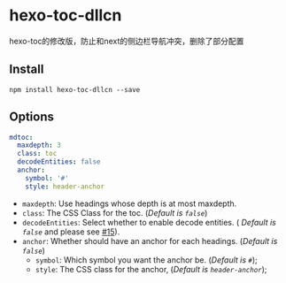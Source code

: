# hexo-toc-dllcn
hexo-toc的修改版，防止和next的侧边栏导航冲突，删除了部分配置
## Install

```node
npm install hexo-toc-dllcn --save
```

## Options

```yaml
mdtoc:
  maxdepth: 3
  class: toc
  decodeEntities: false
  anchor:
    symbol: '#'
    style: header-anchor
```

- `maxdepth`: Use headings whose depth is at most maxdepth.
- `class`: The CSS Class for the toc. (*Default is `false`*)
- `decodeEntities`: Select whether to enable decode entities. ( *Default is `false`* and please see [#15](https://github.com/bubkoo/hexo-toc/pull/15)).
- `anchor`: Whether should have an anchor for each headings. (*Default is `false`*)
    - `symbol`: Which symbol you want the anchor be. (*Default is `#`*);
    - `style`: The CSS class for the anchor, (*Default is `header-anchor`*);

